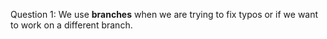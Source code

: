 Question 1: We use **branches** when we are trying to fix typos or if we want to work on a different branch.